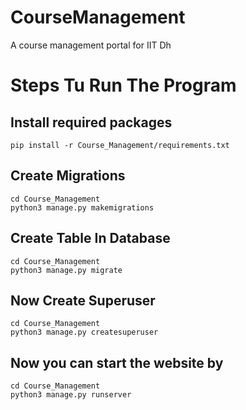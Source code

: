 # CourseManagement
A course management portal for IIT Dh

# Steps Tu Run The Program
## Install required packages
    pip install -r Course_Management/requirements.txt
## Create Migrations
    cd Course_Management
    python3 manage.py makemigrations
## Create Table In Database
    cd Course_Management
    python3 manage.py migrate
## Now Create Superuser
    cd Course_Management
    python3 manage.py createsuperuser
## Now you can start the website by
    cd Course_Management
    python3 manage.py runserver